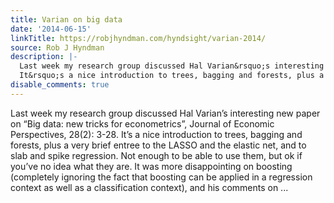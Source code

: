 ```yaml
---
title: Varian on big data
date: '2014-06-15'
linkTitle: https://robjhyndman.com/hyndsight/varian-2014/
source: Rob J Hyndman
description: |-
  Last week my research group discussed Hal Varian&rsquo;s interesting new paper on &ldquo;Big data: new tricks for econometrics&rdquo;, Journal of Economic Perspectives, 28(2): 3-28.
  It&rsquo;s a nice introduction to trees, bagging and forests, plus a very brief entree to the LASSO and the elastic net, and to slab and spike regression. Not enough to be able to use them, but ok if you&rsquo;ve no idea what they are. It was more disappointing on boosting (completely ignoring the fact that boosting can be applied in a regression context as well as a classification context), and his comments on ...
disable_comments: true
---
```

Last week my research group discussed Hal Varian&rsquo;s interesting new paper on &ldquo;Big data: new tricks for econometrics&rdquo;, Journal of Economic Perspectives, 28(2): 3-28.
It&rsquo;s a nice introduction to trees, bagging and forests, plus a very brief entree to the LASSO and the elastic net, and to slab and spike regression. Not enough to be able to use them, but ok if you&rsquo;ve no idea what they are. It was more disappointing on boosting (completely ignoring the fact that boosting can be applied in a regression context as well as a classification context), and his comments on ...